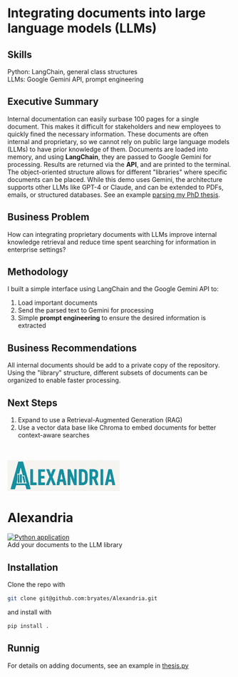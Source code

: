 # Integrating documents into large language models (LLMs)

## Skills
Python: LangChain, general class structures</br>
LLMs: Google Gemini API, prompt engineering

## Executive Summary
Internal documentation can easily surbase 100 pages for a single document.
This makes it difficult for stakeholders and new employees to quickly fined the necessary information.
These documents are often internal and proprietary, so we cannot rely on public large language models (LLMs) to have prior knowledge of them.
Documents are loaded into memory, and using **LangChain**, they are passed to Google Gemini for processing.
Results are returned via the **API**, and are printed to the terminal.
The object-oriented structure allows for different "libraries" where specific documents can be placed.
While this demo uses Gemini, the architecture supports other LLMs like GPT-4 or Claude, and can be extended to PDFs, emails, or structured databases.
See an example [parsing my PhD thesis](thesis.md).

## Business Problem 
How can integrating proprietary documents with LLMs improve internal knowledge retrieval and reduce time spent searching for information in enterprise settings?

## Methodology
I built a simple interface using LangChain and the Google Gemini API to:
1. Load important documents
1. Send the parsed text to Gemini for processing
1. Simple **prompt engineering** to ensure the desired information is extracted

## Business Recommendations
All internal documents should be add to a private copy of the repository.
Using the "library" structure, different subsets of documents can be organized to enable faster processing.

## Next Steps
1. Expand to use a Retrieval-Augmented Generation (RAG)
1. Use a vector data base like Chroma to embed documents for better context-aware searches
<br><br><br>

<img src="https://raw.githubusercontent.com/bryates/Alexandria/main/logo.jpg" width="50%">

# Alexandria
[![Python application](https://github.com/bryates/Alexandria/actions/workflows/test_library.yml/badge.svg)](https://github.com/bryates/Alexandria/actions/workflows/test_library.yml)<br>
Add your documents to the LLM library

## Installation
Clone the repo with
```bash
git clone git@github.com:bryates/Alexandria.git
```
and install with
```bash
pip install .
```

## Runnig
For details on adding documents, see an example in [thesis.py](thesis.py)